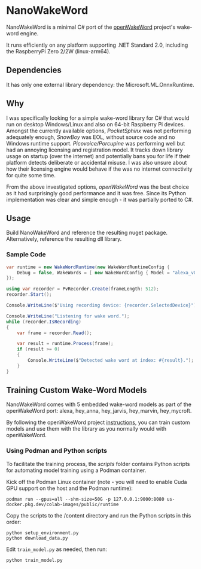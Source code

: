 # NanoWakeWord

NanoWakeWord is a minimal C# port of the [openWakeWord](https://github.com/dscripka/openWakeWord) project's wake-word engine.

It runs efficiently on any platform supporting .NET Standard 2.0, including the RaspberryPi Zero 2/2W (linux-arm64).


## Dependencies

It has only one external library dependency: the Microsoft.ML.OnnxRuntime.


## Why

I was specifically looking for a simple wake-word library for C# that would run on desktop Windows/Linux and also on 64-bit Raspberry Pi devices.
Amongst the currently available options, *PocketSphinx* was not performing adequately enough, *SnowBoy* was EOL, 
without source code and no Windows runtime support. *Picovoice/Porcupine* was performing well but had an annoying licensing and 
registration model. It tracks down library usage on startup (over the internet) and potentially bans you for life if their platform detects deliberate or accidental misuse.
I was also unsure about how their licensing engine would behave if the was no internet connectivity for quite some time.

From the above investigated options, *openWakeWord* was the best choice as it had surprisingly good performance and it was free. 
Since its Python implementation was clear and simple enough - it was partially ported to C#.


## Usage

Build NanoWakeWord and reference the resulting nuget package.
Alternatively, reference the resulting dll library.


### Sample Code

```csharp
var runtime = new WakeWordRuntime(new WakeWordRuntimeConfig { 
    Debug = false, WakeWords = [ new WakeWordConfig { Model = "alexa_v0.1" } ] 
});

using var recorder = PvRecorder.Create(frameLength: 512);
recorder.Start();

Console.WriteLine($"Using recording device: {recorder.SelectedDevice}");

Console.WriteLine("Listening for wake word.");
while (recorder.IsRecording)
{
    var frame = recorder.Read();

    var result = runtime.Process(frame);
    if (result >= 0)
    {
        Console.WriteLine($"Detected wake word at index: #{result}.");
    }
}  
```

## Training Custom Wake-Word Models

NanoWakeWord comes with 5 embedded wake-word models as part of the openWakeWord port: alexa, hey_anna, hey_jarvis, hey_marvin, hey_mycroft.

By following the openWakeWord project [instructions](https://github.com/dscripka/openWakeWord#training-new-models), you can train custom models and use them with the library
as you normally would with openWakeWord.

### Using Podman and Python scripts

To facilitate the training process, the *scripts* folder contains Python scripts for automating model training using a Podman container.

Kick off the Podman Linux container (note - you will need to enable Cuda GPU support on the host and the Podman runtime):

```
podman run --gpus=all --shm-size=50G -p 127.0.0.1:9000:8080 us-docker.pkg.dev/colab-images/public/runtime
```

Copy the scripts to the /content directory and run the Python scripts in this order:

```
python setup_environment.py
python download_data.py
```
Edit `train_model.py` as needed, then run: 
```
python train_model.py
```


